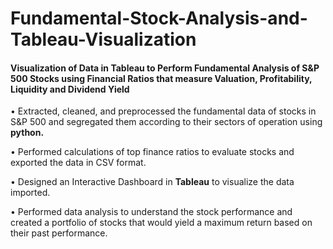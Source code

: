 # Fundamental-Stock-Analysis-and-Tableau-Visualization


<h4>Visualization of Data in Tableau to Perform Fundamental Analysis of S&P 500 Stocks using Financial Ratios that measure Valuation, Profitability, Liquidity and Dividend Yield</h4>

• Extracted, cleaned, and preprocessed the fundamental data of stocks in S&P 500 and segregated them according to their sectors of operation using <strong>python.</strong>

• Performed calculations of top finance ratios to evaluate stocks and exported the data in CSV format.

• Designed an Interactive Dashboard in <strong>Tableau</strong> to visualize the data imported.

• Performed data analysis to understand the stock performance and created a portfolio of stocks that
would yield a maximum return based on their past performance.
